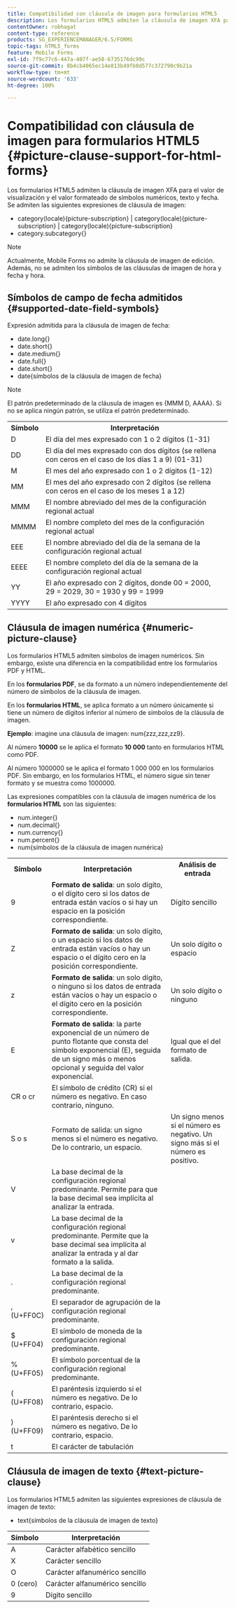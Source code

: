 ```yaml
---
title: Compatibilidad con cláusula de imagen para formularios HTML5
description: Los formularios HTML5 admiten la cláusula de imagen XFA para el valor de visualización y el valor formateado de símbolos numéricos, texto y fecha.
contentOwner: robhagat
content-type: reference
products: SG_EXPERIENCEMANAGER/6.5/FORMS
topic-tags: hTML5_forms
feature: Mobile Forms
exl-id: 7f9c77c6-447a-407f-ae58-6735176dc99c
source-git-commit: 8b4cb4065ec14e813b49fb0d577c372790c9b21a
workflow-type: tm+mt
source-wordcount: '633'
ht-degree: 100%

---
```


# Compatibilidad con cláusula de imagen para formularios HTML5 {#picture-clause-support-for-html-forms}

Los formularios HTML5 admiten la cláusula de imagen XFA para el valor de visualización y el valor formateado de símbolos numéricos, texto y fecha. Se admiten las siguientes expresiones de cláusula de imagen:

* category(locale){picture-subscription} | category(locale){picture-subscription} | category(locale){picture-subscription}
* category.subcategory{}

>[!NOTE]
>
>Actualmente, Mobile Forms no admite la cláusula de imagen de edición. Además, no se admiten los símbolos de las cláusulas de imagen de hora y fecha y hora.

## Símbolos de campo de fecha admitidos {#supported-date-field-symbols}

Expresión admitida para la cláusula de imagen de fecha:

* date.long{}
* date.short{}
* date.medium{}
* date.full{}
* date.short{}
* date{símbolos de la cláusula de imagen de fecha}

>[!NOTE]
>
>El patrón predeterminado de la cláusula de imagen es {MMM D, AAAA}. Si no se aplica ningún patrón, se utiliza el patrón predeterminado.

<table>
 <tbody>
  <tr>
   <th><strong>Símbolo</strong></th>
   <th>Interpretación</th>
  </tr>
  <tr>
   <td>D</td>
   <td>El día del mes expresado con 1 o 2 dígitos (1-31)</td>
  </tr>
  <tr>
   <td>DD</td>
   <td>El día del mes expresado con dos dígitos (se rellena con ceros en el caso de los días 1 a 9) (01-31)<br /> </td>
  </tr>
  <tr>
   <td>M</td>
   <td>El mes del año expresado con 1 o 2 dígitos (1-12)<br /> </td>
  </tr>
  <tr>
   <td>MM</td>
   <td>El mes del año expresado con 2 dígitos (se rellena con ceros en el caso de los meses 1 a 12)<br /> </td>
  </tr>
  <tr>
   <td>MMM</td>
   <td>El nombre abreviado del mes de la configuración regional actual<br /> </td>
  </tr>
  <tr>
   <td>MMMM</td>
   <td>El nombre completo del mes de la configuración regional actual<br /> </td>
  </tr>
  <tr>
   <td>EEE</td>
   <td>El nombre abreviado del día de la semana de la configuración regional actual<br /> </td>
  </tr>
  <tr>
   <td>EEEE</td>
   <td>El nombre completo del día de la semana de la configuración regional actual<br /> </td>
  </tr>
  <tr>
   <td>YY</td>
   <td>El año expresado con 2 dígitos, donde 00 = 2000, 29 = 2029, 30 = 1930 y 99 = 1999<br /> </td>
  </tr>
  <tr>
   <td>YYYY</td>
   <td>El año expresado con 4 dígitos<br /> </td>
  </tr>
 </tbody>
</table>

## Cláusula de imagen numérica {#numeric-picture-clause}

Los formularios HTML5 admiten símbolos de imagen numéricos. Sin embargo, existe una diferencia en la compatibilidad entre los formularios PDF y HTML.

En los **formularios PDF**, se da formato a un número independientemente del número de símbolos de la cláusula de imagen.

En los **formularios HTML**, se aplica formato a un número únicamente si tiene un número de dígitos inferior al número de símbolos de la cláusula de imagen.

**Ejemplo**: imagine una cláusula de imagen: num{zzz,zzz,zz9}.

Al número **10000** se le aplica el formato **10 000** tanto en formularios HTML como PDF.

Al número 1000000 se le aplica el formato 1 000 000 en los formularios PDF. Sin embargo, en los formularios HTML, el número sigue sin tener formato y se muestra como 1000000.

Las expresiones compatibles con la cláusula de imagen numérica de los **formularios HTML** son las siguientes:

* num.integer{}
* num.decimal{}
* num.currency{}
* num.percent{}
* num{símbolos de la cláusula de imagen numérica}

<table>
 <tbody>
  <tr>
   <th><strong>Símbolo</strong></th>
   <th><strong>Interpretación</strong></th>
   <th>Análisis de entrada</th>
  </tr>
  <tr>
   <td>9</td>
   <td><strong>Formato de salida</strong>: un solo dígito, o el dígito cero si los datos de entrada están vacíos o si hay un espacio en la posición correspondiente.<br /> </td>
   <td>Dígito sencillo</td>
  </tr>
  <tr>
   <td>Z</td>
   <td><strong>Formato de salida</strong>: un solo dígito, o un espacio si los datos de entrada están vacíos o hay un espacio o el dígito cero en la posición correspondiente.<br /> </td>
   <td>Un solo dígito o espacio</td>
  </tr>
  <tr>
   <td>z</td>
   <td><strong>Formato de salida</strong>: un solo dígito, o ninguno si los datos de entrada están vacíos o hay un espacio o el dígito cero en la posición correspondiente.<br /> </td>
   <td>Un solo dígito o ninguno</td>
  </tr>
  <tr>
   <td>E</td>
   <td><strong>Formato de salida</strong>: la parte exponencial de un número de punto flotante que consta del símbolo exponencial (E), seguida de un signo más o menos opcional y seguida del valor exponencial.<br /> </td>
   <td>Igual que el del formato de salida.</td>
  </tr>
  <tr>
   <td>CR o cr<br /> </td>
   <td>El símbolo de crédito (CR) si el número es negativo. En caso contrario, ninguno.</td>
   <td><br type="_moz" /> </td>
  </tr>
  <tr>
   <td>S o s<br /> </td>
   <td>Formato de salida: un signo menos si el número es negativo. De lo contrario, un espacio.<br /> </td>
   <td>Un signo menos si el número es negativo. Un signo más si el número es positivo.</td>
  </tr>
  <tr>
   <td>V</td>
   <td>La base decimal de la configuración regional predominante. Permite para que la base decimal sea implícita al analizar la entrada.</td>
   <td><br type="_moz" /> </td>
  </tr>
  <tr>
   <td>v</td>
   <td>La base decimal de la configuración regional predominante. Permite que la base decimal sea implícita al analizar la entrada y al dar formato a la salida.</td>
   <td><br type="_moz" /> </td>
  </tr>
  <tr>
   <td>.</td>
   <td>La base decimal de la configuración regional predominante.</td>
   <td><br type="_moz" /> </td>
  </tr>
  <tr>
   <td>, (U+FF0C)</td>
   <td>El separador de agrupación de la configuración regional predominante.</td>
   <td><br type="_moz" /> </td>
  </tr>
  <tr>
   <td>$ (U+FF04)</td>
   <td>El símbolo de moneda de la configuración regional predominante.</td>
   <td><br type="_moz" /> </td>
  </tr>
  <tr>
   <td>% (U+FF05)</td>
   <td>El símbolo porcentual de la configuración regional predominante.</td>
   <td><br type="_moz" /> </td>
  </tr>
  <tr>
   <td>( (U+FF08)</td>
   <td>El paréntesis izquierdo si el número es negativo. De lo contrario, espacio.</td>
   <td><br type="_moz" /> </td>
  </tr>
  <tr>
   <td>) (U+FF09)</td>
   <td>El paréntesis derecho si el número es negativo. De lo contrario, espacio.</td>
   <td><br type="_moz" /> </td>
  </tr>
  <tr>
   <td>t</td>
   <td>El carácter de tabulación</td>
   <td><br type="_moz" /> </td>
  </tr>
 </tbody>
</table>

## Cláusula de imagen de texto {#text-picture-clause}

Los formularios HTML5 admiten las siguientes expresiones de cláusula de imagen de texto:

* text{símbolos de la cláusula de imagen de texto}

| **Símbolo** | **Interpretación** |
|---|---|
| A | Carácter alfabético sencillo |
| X | Carácter sencillo |
| O | Carácter alfanumérico sencillo |
| 0 (cero) | Carácter alfanumérico sencillo |
| 9 | Dígito sencillo |
